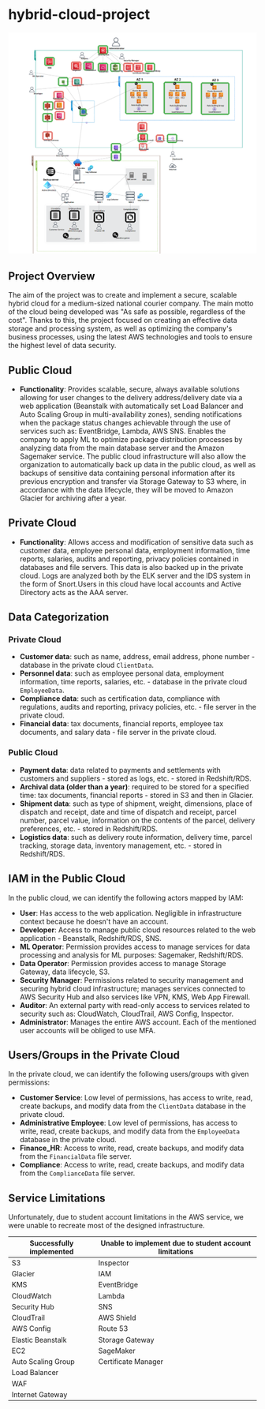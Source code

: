 # hybrid-cloud-project
![Diagram](Diagram.png)

## Project Overview
The aim of the project was to create and implement a secure, scalable hybrid cloud for a medium-sized national courier company. The main motto of the cloud being developed was "As safe as possible, regardless of the cost". Thanks to this, the project focused on creating an effective data storage and processing system, as well as optimizing the company's business processes, using the latest AWS technologies and tools to ensure the highest level of data security.

## Public Cloud
- **Functionality**: Provides scalable, secure, always available solutions allowing for user changes to the delivery address/delivery date via a web application (Beanstalk with automatically set Load Balancer and Auto Scaling Group in multi-availability zones), sending notifications when the package status changes achievable through the use of services such as: EventBridge, Lambda, AWS SNS. Enables the company to apply ML to optimize package distribution processes by analyzing data from the main database server and the Amazon Sagemaker service. The public cloud infrastructure will also allow the organization to automatically back up data in the public cloud, as well as backups of sensitive data containing personal information after its previous encryption and transfer via Storage Gateway to S3 where, in accordance with the data lifecycle, they will be moved to Amazon Glacier for archiving after a year.

## Private Cloud
- **Functionality**: Allows access and modification of sensitive data such as customer data, employee personal data, employment information, time reports, salaries, audits and reporting, privacy policies contained in databases and file servers. This data is also backed up in the private cloud. Logs are analyzed both by the ELK server and the IDS system in the form of Snort.Users in this cloud have local accounts and Active Directory acts as the AAA server.

## Data Categorization
### Private Cloud
- **Customer data**: such as name, address, email address, phone number - database in the private cloud `ClientData`.
- **Personnel data**: such as employee personal data, employment information, time reports, salaries, etc. - database in the private cloud `EmployeeData`.
- **Compliance data**: such as certification data, compliance with regulations, audits and reporting, privacy policies, etc. - file server in the private cloud.
- **Financial data**: tax documents, financial reports, employee tax documents, and salary data - file server in the private cloud.

### Public Cloud
- **Payment data**: data related to payments and settlements with customers and suppliers - stored as logs, etc. - stored in Redshift/RDS.
- **Archival data (older than a year)**: required to be stored for a specified time: tax documents, financial reports - stored in S3 and then in Glacier.
- **Shipment data**: such as type of shipment, weight, dimensions, place of dispatch and receipt, date and time of dispatch and receipt, parcel number, parcel value, information on the contents of the parcel, delivery preferences, etc. - stored in Redshift/RDS.
- **Logistics data**: such as delivery route information, delivery time, parcel tracking, storage data, inventory management, etc. - stored in Redshift/RDS.

## IAM in the Public Cloud
In the public cloud, we can identify the following actors mapped by IAM:
- **User**: Has access to the web application. Negligible in infrastructure context because he doesn't have an account.
- **Developer**: Access to manage public cloud resources related to the web application - Beanstalk, Redshift/RDS, SNS.
- **ML Operator**: Permission provides access to manage services for data processing and analysis for ML purposes: Sagemaker, Redshift/RDS.
- **Data Operator**: Permission provides access to manage Storage Gateway, data lifecycle, S3.
- **Security Manager**: Permissions related to security management and securing hybrid cloud infrastructure; manages services connected to AWS Security Hub and also services like VPN, KMS, Web App Firewall.
- **Auditor**: An external party with read-only access to services related to security such as: CloudWatch, CloudTrail, AWS Config, Inspector.
- **Administrator**: Manages the entire AWS account. Each of the mentioned user accounts will be obliged to use MFA.

## Users/Groups in the Private Cloud
In the private cloud, we can identify the following users/groups with given permissions:
- **Customer Service**: Low level of permissions, has access to write, read, create backups, and modify data from the `ClientData` database in the private cloud.
- **Administrative Employee**: Low level of permissions, has access to write, read, create backups, and modify data from the `EmployeeData` database in the private cloud.
- **Finance_HR**: Access to write, read, create backups, and modify data from the `FinancialData` file server.
- **Compliance**: Access to write, read, create backups, and modify data from the `ComplianceData` file server.

## Service Limitations
Unfortunately, due to student account limitations in the AWS service, we were unable to recreate most of the designed infrastructure.

| Successfully implemented | Unable to implement due to student account limitations |
|--------------------------|-------------------------------------------------------|
| S3                       | Inspector                                              |
| Glacier                  | IAM                                                    |
| KMS                      | EventBridge                                            |
| CloudWatch               | Lambda                                                 |
| Security Hub             | SNS                                                    |
| CloudTrail               | AWS Shield                                             |
| AWS Config               | Route 53                                               |
| Elastic Beanstalk        | Storage Gateway                                        |
| EC2                      | SageMaker                                              |
| Auto Scaling Group       | Certificate Manager                                    |
| Load Balancer            |                                                        |
| WAF                      |                                                        |
| Internet Gateway         |                                                        |


